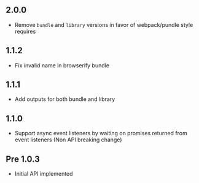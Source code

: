 ## 2.0.0

* Remove `bundle` and `library` versions in favor of webpack/pundle style requires

## 1.1.2

* Fix invalid name in browserify bundle

## 1.1.1

* Add outputs for both bundle and library

## 1.1.0

* Support async event listeners by waiting on promises returned from event listeners (Non API breaking change)

## Pre 1.0.3

* Initial API implemented
